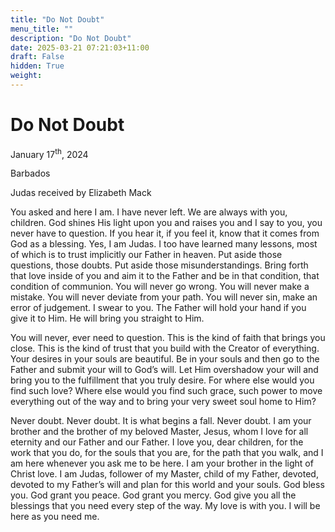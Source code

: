 ```yaml
---
title: "Do Not Doubt"
menu_title: ""
description: "Do Not Doubt"
date: 2025-03-21 07:21:03+11:00
draft: False
hidden: True
weight:
---
```

# Do Not Doubt

January 17<sup>th</sup>, 2024

Barbados

Judas received by Elizabeth Mack

You asked and here I am. I have never left. We are always with you, children. God shines His light upon you and raises you and I say to you, you never have to question. If you hear it, if you feel it, know that it comes from God as a blessing. Yes, I am Judas. I too have learned many lessons, most of which is to trust implicitly our Father in heaven. Put aside those questions, those doubts. Put aside those misunderstandings. Bring forth that love inside of you and aim it to the Father and be in that condition, that condition of communion. You will never go wrong. You will never make a mistake. You will never deviate from your path. You will never sin, make an error of judgement. I swear to you. The Father will hold your hand if you give it to Him. He will bring you straight to Him.

You will never, ever need to question. This is the kind of faith that brings you close. This is the kind of trust that you build with the Creator of everything. Your desires in your souls are beautiful. Be in your souls and then go to the Father and submit your will to God’s will. Let Him overshadow your will and bring you to the fulfillment that you truly desire. For where else would you find such love? Where else would you find such grace, such power to move everything out of the way and to bring your very sweet soul home to Him?

Never doubt. Never doubt. It is what begins a fall. Never doubt. I am your brother and the brother of my beloved Master, Jesus, whom I love for all eternity and our Father and our Father. I love you, dear children, for the work that you do, for the souls that you are, for the path that you walk, and I am here whenever you ask me to be here. I am your brother in the light of Christ love. I am Judas, follower of my Master, child of my Father, devoted, devoted to my Father’s will and plan for this world and your souls. God bless you. God grant you peace. God grant you mercy. God give you all the blessings that you need every step of the way. My love is with you. I will be here as you need me.

